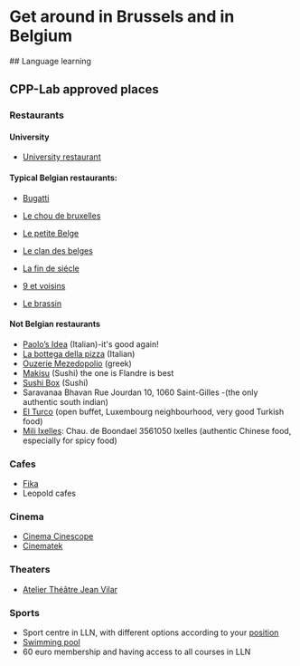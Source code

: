 # Get around in Brussels and in Belgium

## Language learning


## CPP-Lab approved places 

### Restaurants

#### University 
- [University restaurant](https://uclouvain.be/fr/decouvrir/resto-u/le-sablon-self.html )

#### Typical Belgian restaurants:
- [Bugatti](http://www.lebugatti.be)
- [Le chou de bruxelles](http://www.restaurantlechoudebruxelles.com)
- [Le petite Belge](http://www.restaurant-petit-belge.be)
- [Le clan des belges](http://www.leclandesbelges.com)
- [La fin de siécle](https://www.tripadvisor.it/Restaurant_Review-g188644-d1852850-Reviews-Fin_de_Siecle-Brussels.html)

- [9 et voisins](https://www.tripadvisor.it/Restaurant_Review-g188644-d1065574-Reviews-9_et_Voisins-Brussels.html)

- [Le brassin](http://www.lesbrassins.com/en)

#### Not Belgian restaurants
- [Paolo’s Idea](http://www.paolosidea.com) (Italian)-it's good again! 
- [La bottega della pizza](https://www.facebook.com/Pizzeria-La-Bottega-Della-Pizza-403460962473/) (Italian)
- [Ouzerie Mezedopolio](http://www.restaurant-grec-ixelles.be/#restaurant-ouzerie-grecque) (greek)
- [Makisu](https://www.makisu.be/) (Sushi) the one is Flandre is best
- [Sushi Box](http://www.sushibox.be/) (Sushi)
- Saravanaa Bhavan Rue Jourdan 10, 1060 Saint-Gilles -(the only authentic south indian)
- [El Turco](https://elturco.be/ ) (open buffet, Luxembourg neighbourhood, very good Turkish food) 
- [Mili Ixelles](https://miliixelles.eatbu.com/?lang=en#): Chau. de Boondael 3561050 Ixelles (authentic Chinese food, especially for spicy food) 

### Cafes
- [Fika](https://www.facebook.com/fikabrussels/)
- Leopold cafes

### Cinema
- [Cinema Cinescope](https://www.cinescope.be)
- [Cinematek](http://cinematek.be/)

### Theaters 
- [Atelier Théâtre Jean Vilar](http://www.atjv.be)

### Sports 
- Sport centre in LLN, with different options according to your [position](https://www.uclouvain.be/fr/sport/le-passsports-uclouvain)
- [Swimming pool](https://csblocry.be/piscines/)
- 60 euro membership and having access to all courses in LLN

